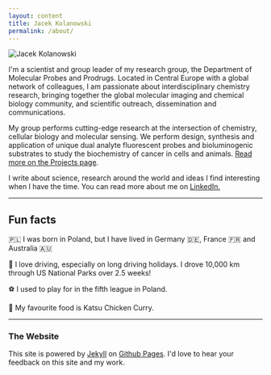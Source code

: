 ```yaml
---
layout: content
title: Jacek Kolanowski
permalink: /about/
---
```


![Jacek Kolanowski](https://jacekkolanowski.github.io/assets/about-jacek-kolanowski.jpg)

I'm a scientist and group leader of my research group, the Department of Molecular Probes and Prodrugs. Located in Central Europe with a global network of colleagues, I am passionate about interdisciplinary chemistry research, bringing together the global molecular imaging and chemical biology community, and scientific outreach, dissemination and communications.

My group performs cutting-edge research at the intersection of chemistry, cellular biology and molecular sensing. We perform design, synthesis and application of unique dual analyte fluorescent probes and bioluminogenic substrates to study the biochemistry of cancer in cells and animals. [Read more on the Projects page](https://jacekkolanowski.github.io/projects).

I write about science, research around the world and ideas I find interesting when I have the time. You can read more about me on <a href="https://www.linkedin.com/in/jacek-kolanowski" data-network="LinkedIn" data-proofer-ignore>LinkedIn.</a>

---

## Fun facts
🇵🇱 I was born in Poland, but I have lived in Germany 🇩🇪, France 🇫🇷 and Australia 🇦🇺

🚙 I love driving, especially on long driving holidays. I drove 10,000 km through US National Parks over 2.5 weeks!

⚽️ I used to play for in the fifth league in Poland.

🍛 My favourite food is Katsu Chicken Curry.

---

### The Website
This site is powered by [Jekyll](https://jekyllrb.com) on [Github Pages](https://pages.github.com).
I'd love to hear your feedback on this site and my work.


<!--
## More links

- [Instagram](https://www.instagram.com/) for 📸
- [Facebook](https://www.facebook.com/) for 🕺

-->
